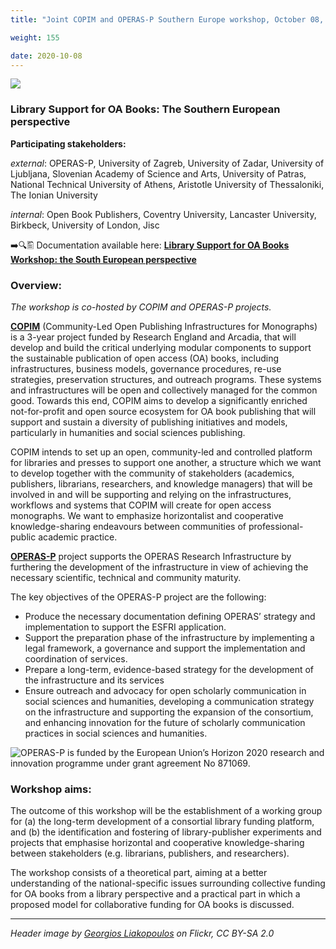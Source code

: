 ```yaml
---
title: "Joint COPIM and OPERAS-P Southern Europe workshop, October 08, 2020"

weight: 155

date: 2020-10-08
---
```


![](/images/national-library-of-greece-cropped.jpg)

### Library Support for OA Books: The Southern European perspective

**Participating stakeholders:**

_external_: OPERAS-P, University of Zagreb, University of Zadar, University of Ljubljana, Slovenian Academy of Science and Arts, University of Patras, National Technical University of Athens, Aristotle University of Thessaloniki, The Ionian University

_internal_: Open Book Publishers, Coventry University, Lancaster University, Birkbeck, University of London, Jisc

➡️🔍🖺 Documentation available here: **[Library Support for OA Books Workshop: the South European perspective](https://doi.org/10.21428/785a6451.c1cd7059)**

### Overview:

*The workshop is co-hosted by COPIM and OPERAS-P projects.*

**[COPIM](https://www.copim.ac.uk/)** (Community-Led Open Publishing Infrastructures for Monographs) is a 3-year project funded by Research England and Arcadia, that will develop and build the critical underlying modular components to support the sustainable publication of open access (OA) books, including infrastructures, business models, governance procedures, re-use strategies, preservation structures, and outreach programs. These systems and infrastructures will be open and collectively managed for the common good. Towards this end, COPIM aims to develop a significantly enriched not-for-profit and open source ecosystem for OA book publishing that will support and sustain a diversity of publishing initiatives and models, particularly in humanities and social sciences publishing.

COPIM intends to set up an open, community-led and controlled platform for libraries and presses to support one another, a structure which we want to develop together with the community of stakeholders (academics, publishers, librarians, researchers, and knowledge managers) that will be involved in and will be supporting and relying on the infrastructures, workflows and systems that COPIM will create for open access monographs. We want to emphasize horizontalist and cooperative knowledge-sharing endeavours between communities of professional-public academic practice.

**[OPERAS-P](https://operas.hypotheses.org/operas-p)** project supports the OPERAS Research Infrastructure by furthering the development of the infrastructure in view of achieving the necessary scientific, technical and community maturity.

The key objectives of the OPERAS-P project are the following:

- Produce the necessary documentation defining OPERAS’ strategy and implementation to support the ESFRI application.
- Support the preparation phase of the infrastructure by implementing a legal framework, a governance and support the implementation and coordination of services.
- Prepare a long-term, evidence-based strategy for the development of the infrastructure and its services
- Ensure outreach and advocacy for open scholarly communication in social sciences and humanities, developing a communication strategy on the infrastructure and supporting the expansion of the consortium, and enhancing innovation for the future of scholarly communication practices in social sciences and humanities.

![OPERAS-P is funded by the European Union’s Horizon 2020 research and innovation programme under grant agreement No 871069.](/images/eu-funding-horizon2020-operas-p.jpg)


### Workshop aims:

The outcome of this workshop will be the establishment of a working group for (a) the long-term development of a consortial library funding platform, and (b) the identification and fostering of library-publisher experiments and projects that emphasise horizontal and cooperative knowledge-sharing between stakeholders (e.g. librarians, publishers, and researchers).

The workshop consists of a theoretical part, aiming at a better understanding of the national-specific issues surrounding collective funding for OA books from a library perspective and a practical part in which a proposed model for collaborative funding for OA books is discussed.


---

*Header image by [Georgios Liakopoulos](https://www.flickr.com/photos/gliak/29638236085/) on Flickr, CC BY-SA 2.0*
